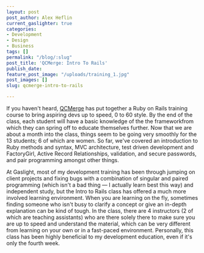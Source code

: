 ```yaml
---
layout: post
post_author: Alex Heflin
current_gaslighter: true
categories:
- Development
- Design
- Business
tags: []
permalink: "/blog/:slug"
post_title: 'QCMerge: Intro To Rails'
publish_date: 
feature_post_image: "/uploads/training_1.jpg"
post_images: []
slug: qcmerge-intro-to-rails

---
```

If you haven't heard, [QCMerge](http://facebook.com/qcmerge) has put together a Ruby on Rails training course to bring aspiring devs up to speed, 0 to 60 style. By the end of the class, each student will have a basic knowledge of the the frameworkfrom which they can spring off to educate themselves further. Now that we are about a month into the class, things seem to be going very smoothly for the 13 students; 6 of which are women. So far, we've covered an introduction to Ruby methods and syntax, MVC architecture, test driven development and FactoryGirl, Active Record Relationships, validation, and secure passwords, and pair programming amongst other things.

At Gaslight, most of my development training has been through jumping on client projects and fixing bugs with a combination of singular and paired programming (which isn't a bad thing — I actually learn best this way) and independent study, but the Intro to Rails class has offered a much more involved learning environment. When you are learning on the fly, sometimes finding someone who isn't busy to clarify a concept or give an in-depth explanation can be kind of tough. In the class, there are 4 instructors (2 of which are teaching assistants) who are there solely there to make sure you are up to speed and understand the material, which can be very different from learning on your own or in a fast-paced environment. Personally, this class has been highly beneficial to my development education, even if it's only the fourth week.